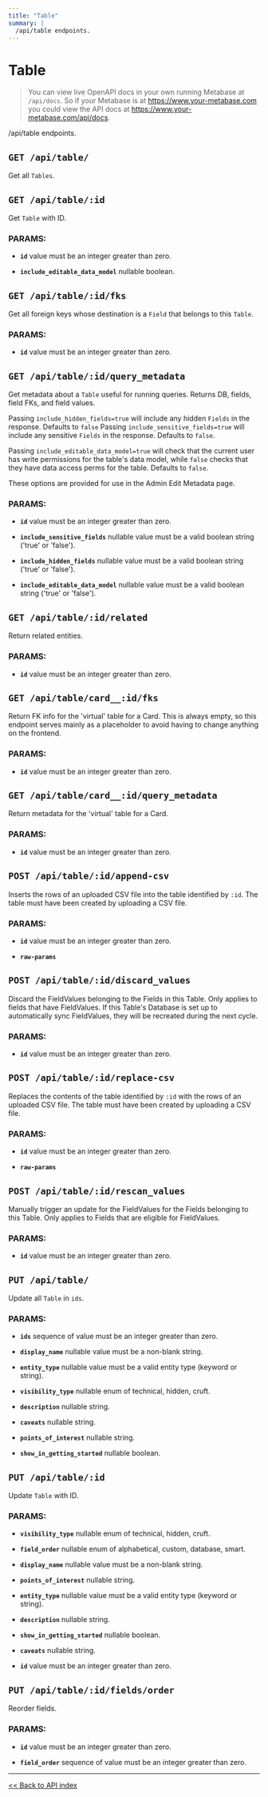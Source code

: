 ```yaml
---
title: "Table"
summary: |
  /api/table endpoints.
---
```


# Table

> You can view live OpenAPI docs in your own running Metabase at `/api/docs`.
   So if your Metabase is at https://www.your-metabase.com you could view
   the API docs at https://www.your-metabase.com/api/docs.

/api/table endpoints.

## `GET /api/table/`

Get all `Tables`.

## `GET /api/table/:id`

Get `Table` with ID.

### PARAMS:

-  **`id`** value must be an integer greater than zero.

-  **`include_editable_data_model`** nullable boolean.

## `GET /api/table/:id/fks`

Get all foreign keys whose destination is a `Field` that belongs to this `Table`.

### PARAMS:

-  **`id`** value must be an integer greater than zero.

## `GET /api/table/:id/query_metadata`

Get metadata about a `Table` useful for running queries.
   Returns DB, fields, field FKs, and field values.

   Passing `include_hidden_fields=true` will include any hidden `Fields` in the response. Defaults to `false`
   Passing `include_sensitive_fields=true` will include any sensitive `Fields` in the response. Defaults to `false`.

   Passing `include_editable_data_model=true` will check that the current user has write permissions for the table's
   data model, while `false` checks that they have data access perms for the table. Defaults to `false`.

   These options are provided for use in the Admin Edit Metadata page.

### PARAMS:

-  **`id`** value must be an integer greater than zero.

-  **`include_sensitive_fields`** nullable value must be a valid boolean string ('true' or 'false').

-  **`include_hidden_fields`** nullable value must be a valid boolean string ('true' or 'false').

-  **`include_editable_data_model`** nullable value must be a valid boolean string ('true' or 'false').

## `GET /api/table/:id/related`

Return related entities.

### PARAMS:

-  **`id`** value must be an integer greater than zero.

## `GET /api/table/card__:id/fks`

Return FK info for the 'virtual' table for a Card. This is always empty, so this endpoint
   serves mainly as a placeholder to avoid having to change anything on the frontend.

### PARAMS:

-  **`id`** value must be an integer greater than zero.

## `GET /api/table/card__:id/query_metadata`

Return metadata for the 'virtual' table for a Card.

### PARAMS:

-  **`id`** value must be an integer greater than zero.

## `POST /api/table/:id/append-csv`

Inserts the rows of an uploaded CSV file into the table identified by `:id`. The table must have been created by uploading a CSV file.

### PARAMS:

-  **`id`** value must be an integer greater than zero.

-  **`raw-params`**

## `POST /api/table/:id/discard_values`

Discard the FieldValues belonging to the Fields in this Table. Only applies to fields that have FieldValues. If
   this Table's Database is set up to automatically sync FieldValues, they will be recreated during the next cycle.

### PARAMS:

-  **`id`** value must be an integer greater than zero.

## `POST /api/table/:id/replace-csv`

Replaces the contents of the table identified by `:id` with the rows of an uploaded CSV file. The table must have been created by uploading a CSV file.

### PARAMS:

-  **`id`** value must be an integer greater than zero.

-  **`raw-params`**

## `POST /api/table/:id/rescan_values`

Manually trigger an update for the FieldValues for the Fields belonging to this Table. Only applies to Fields that
   are eligible for FieldValues.

### PARAMS:

-  **`id`** value must be an integer greater than zero.

## `PUT /api/table/`

Update all `Table` in `ids`.

### PARAMS:

-  **`ids`** sequence of value must be an integer greater than zero.

-  **`display_name`** nullable value must be a non-blank string.

-  **`entity_type`** nullable value must be a valid entity type (keyword or string).

-  **`visibility_type`** nullable enum of technical, hidden, cruft.

-  **`description`** nullable string.

-  **`caveats`** nullable string.

-  **`points_of_interest`** nullable string.

-  **`show_in_getting_started`** nullable boolean.

## `PUT /api/table/:id`

Update `Table` with ID.

### PARAMS:

-  **`visibility_type`** nullable enum of technical, hidden, cruft.

-  **`field_order`** nullable enum of alphabetical, custom, database, smart.

-  **`display_name`** nullable value must be a non-blank string.

-  **`points_of_interest`** nullable string.

-  **`entity_type`** nullable value must be a valid entity type (keyword or string).

-  **`description`** nullable string.

-  **`show_in_getting_started`** nullable boolean.

-  **`caveats`** nullable string.

-  **`id`** value must be an integer greater than zero.

## `PUT /api/table/:id/fields/order`

Reorder fields.

### PARAMS:

-  **`id`** value must be an integer greater than zero.

-  **`field_order`** sequence of value must be an integer greater than zero.

---

[<< Back to API index](../api-documentation.md)